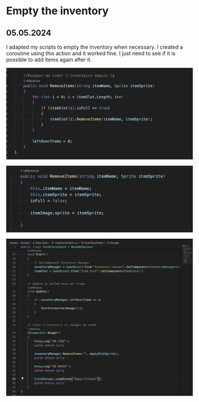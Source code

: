 # Empty the inventory

## 05.05.2024

I adapted my scripts to empty the inventory when necessary. I created a coroutine using this action and it worked fine. I just need to see if it is possible to add items again after it.

![](images/20240505/InventoryManagerEmptyInventory.png)

![](images/20240505/ItemSlotEmptyInventory.png)

![](images/20240505/InventoryCheckEmptyInventory.png)
